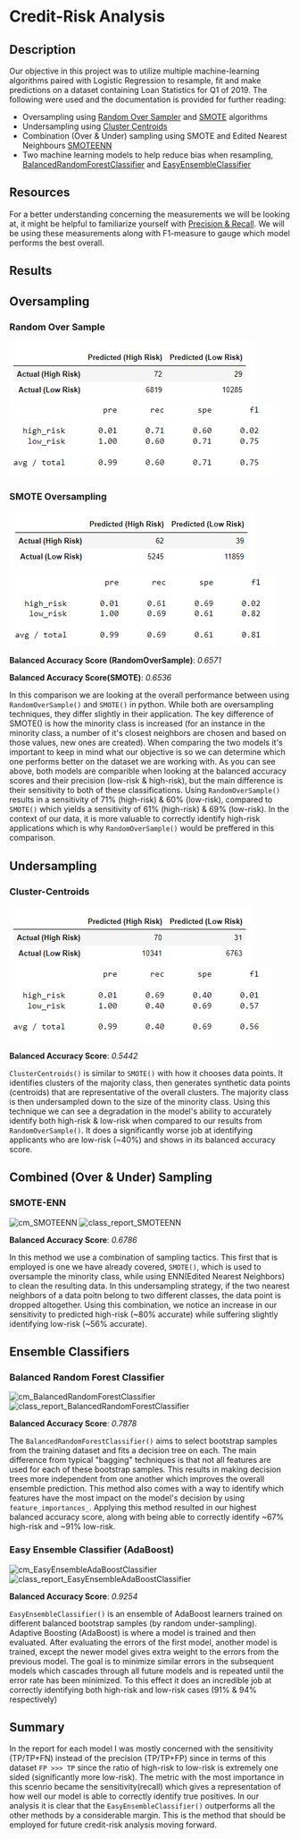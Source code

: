 # Credit-Risk Analysis

## Description
Our objective in this project was to utilize multiple machine-learning algorithms paired with Logistic Regression to resample, fit and make predictions on a dataset containing Loan Statistics for Q1 of 2019. The following were used and the documentation is provided for further reading:
- Oversampling using [Random Over Sampler](https://imbalanced-learn.org/stable/references/generated/imblearn.over_sampling.RandomOverSampler.html) and [SMOTE](https://imbalanced-learn.org/stable/references/generated/imblearn.over_sampling.SMOTE.html) algorithms
- Undersampling using [Cluster Centroids](https://imbalanced-learn.org/stable/references/generated/imblearn.under_sampling.ClusterCentroids.html)
- Combination (Over & Under) sampling using SMOTE and Edited Nearest Neighbours [SMOTEENN](https://imbalanced-learn.org/stable/references/generated/imblearn.combine.SMOTEENN.html)
- Two machine learning models to help reduce bias when resampling, [BalancedRandomForestClassifier](https://imbalanced-learn.org/stable/references/generated/imblearn.ensemble.BalancedRandomForestClassifier.html) and [EasyEnsembleClassifier](https://imbalanced-learn.org/stable/references/generated/imblearn.ensemble.EasyEnsembleClassifier.html)

## Resources

For a better understanding concerning the measurements we will be looking at, it might be helpful to familiarize yourself with [Precision & Recall](https://en.wikipedia.org/wiki/Precision_and_recall). We will be using these measurements along with F1-measure to gauge which model performs the best overall.

## Results

## Oversampling

### Random Over Sample

![cm_RandomOverSample](https://github.com/brand0j/Credit_Risk_Analysis/blob/main/Resources/cm_RandomOverSample.PNG)
![class_report_RandomOverSample](https://github.com/brand0j/Credit_Risk_Analysis/blob/main/Resources/class_report_RandomOverSample.PNG)


### SMOTE Oversampling

![cm_SMOTE](https://github.com/brand0j/Credit_Risk_Analysis/blob/main/Resources/cm_SMOTE.PNG)
![class_report_SMOTE](https://github.com/brand0j/Credit_Risk_Analysis/blob/main/Resources/class_report_SMOTE.PNG)

**Balanced Accuracy Score (RandomOverSample)**: *0.6571*

**Balanced Accuracy Score(SMOTE)**: *0.6536*

In this comparison we are looking at the overall performance between using ```RandomOverSample()``` and ```SMOTE()``` in python. While both are oversampling techniques, they differ slightly in their application. The key difference of SMOTE() is how the minority class is increased (for an instance in the minority class, a number of it's closest neighbors are chosen and based on those values, new ones are created). When comparing the two models it's important to keep in mind what our objective is so we can determine which one performs better on the dataset we are working with. As you can see above, both models are comparible when looking at the balanced accuracy scores and their precision (low-risk & high-risk), but the main difference is their sensitivity to both of these classifications. Using ```RandomOverSample()``` results in a sensitivity of 71% (high-risk) & 60% (low-risk), compared to ```SMOTE()``` which yields a sensitivity of 61% (high-risk) & 69% (low-risk). In the context of our data, it is more valuable to correctly identify high-risk applications which is why ```RandomOverSample()``` would be preffered in this comparison.

## Undersampling

### Cluster-Centroids

![cm_ClusterCentroids](https://github.com/brand0j/Credit_Risk_Analysis/blob/main/Resources/cm_ClusterCentroids.PNG)
![class_report_ClusterCentroids](https://github.com/brand0j/Credit_Risk_Analysis/blob/main/Resources/class_report_ClusterCentroids.PNG)

**Balanced Accuracy Score**: *0.5442*

```ClusterCentroids()``` is similar to ```SMOTE()``` with how it chooses data points. It identifies clusters of the majority class, then generates synthetic data points (centroids) that are representative of the overall clusters. The majority class is then undersampled down to the size of the minority class. Using this technique we can see a degradation in the model's ability to accurately identify both high-risk & low-risk when compared to our results from ```RandomOverSample()```. It does a significantly worse job at identifying applicants who are low-risk (~40%) and shows in its balanced accuracy score. 

## Combined (Over & Under) Sampling

### SMOTE-ENN
![cm_SMOTEENN](https://github.com/brand0j/Credit_Risk_Analysis/blob/main/Resources/cm_SMOTEENN.PNG)
![class_report_SMOTEENN](https://github.com/brand0j/Credit_Risk_Analysis/blob/main/Resources/class_report_SMOTEENN.PNG)

**Balanced Accuracy Score**: *0.6786*

In this method we use a combination of sampling tactics. This first that is employed is one we have already covered, ```SMOTE()```, which is used to oversample the minority class, while using ENN(Edited Nearest Neighbors) to clean the resulting data. In this undersampling strategy, if the two nearest neighbors of a data poitn belong to two different classes, the data point is dropped altogether. Using this combination, we notice an increase in our sensitivity to predicted high-risk (~80% accurate) while suffering slightly identifying low-risk (~56% accurate). 

## Ensemble Classifiers

### Balanced Random Forest Classifier

![cm_BalancedRandomForestClassifier](https://github.com/brand0j/Credit_Risk_Analysis/blob/main/Resources/cm_BalancedRandomForestClassifier.PNG)
![class_report_BalancedRandomForestClassifier](https://github.com/brand0j/Credit_Risk_Analysis/blob/main/Resources/class_report_BalancedRandomForestClassifier.PNG)

**Balanced Accuracy Score**: *0.7878*

The ```BalancedRandomForestClassifier()``` aims to select bootstrap samples from the training dataset and fits a decision tree on each. The main difference from typical "bagging" techniques is that not all features are used for each of these bootstrap samples. This results in making decision trees more independent from one another which improves the overall ensemble prediction. This method also comes with a way to identify which features have the most impact on the model's decision by using ```feature_importances_```. Applying this method resulted in our highest balanced accuracy score, along with being able to correctly identify ~67% high-risk and ~91% low-risk.

### Easy Ensemble Classifier (AdaBoost)

![cm_EasyEnsembleAdaBoostClassifier](https://github.com/brand0j/Credit_Risk_Analysis/blob/main/Resources/cm_EasyEnsembleAdaBoostClassifier.PNG)
![class_report_EasyEnsembleAdaBoostClassifier](https://github.com/brand0j/Credit_Risk_Analysis/blob/main/Resources/class_report_EasyEnsembleAdaBoostClassifier.PNG)

**Balanced Accuracy Score**: *0.9254*

```EasyEnsembleClassifier()``` is an ensemble of AdaBoost learners trained on different balanced bootstrap samples (by random under-sampling). Adaptive Boosting (AdaBoost) is where a model is trained and then evaluated. After evaluating the errors of the first model, another model is trained, except the newer model gives extra weight to the errors from the previous model. The goal is to minimize similar errors in the subsequent models which cascades through all future models and is repeated until the error rate has been minimized. To this effect it does an incredible job at correctly identifying both high-risk and low-risk cases (91% & 94% respectively)

## Summary

In the report for each model I was mostly concerned with the sensitivity (TP/TP+FN) instead of the precision (TP/TP+FP) since in terms of this dataset ```FP >>> TP``` since the ratio of high-risk to low-risk is extremely one sided (significantly more low-risk). The metric with the most importance in this scenrio became the sensitivity(recall) which gives a representation of how well our model is able to correctly identify true positives. In our analysis it is clear that the ```EasyEnsembleClassifier()``` outperforms all the other methods by a considerable margin. This is the method that should be employed for future credit-risk analysis moving forward. 
